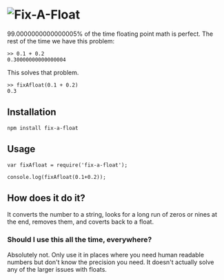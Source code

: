 # ![Fix-A-Float](http://stutrek.github.io/fix-a-float/fix-a-float.svg)

99.0000000000000005% of the time floating point math is perfect. The rest of the time we have this problem:

```
>> 0.1 + 0.2
0.30000000000000004
```

This solves that problem.

```
>> fixAfloat(0.1 + 0.2)
0.3
```

## Installation

`npm install fix-a-float`

## Usage

```
var fixAfloat = require('fix-a-float');

console.log(fixAfloat(0.1+0.2));
```

## How does it do it?

It converts the number to a string, looks for a long run of zeros or nines at the end, removes them, and coverts back to a float.

### Should I use this all the time, everywhere?

Absolutely not. Only use it in places where you need human readable numbers but don't know the precision you need. It doesn't actually solve any of the larger issues with floats.
